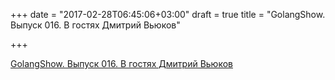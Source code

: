 +++
date = "2017-02-28T06:45:06+03:00"
draft = true
title = "GolangShow. Выпуск 016. В гостях Дмитрий Вьюков"

+++

<p><a href="http://golangshow.com/episode/2015/09-03-016/">GolangShow. Выпуск 016. В гостях Дмитрий Вьюков</a></p>
